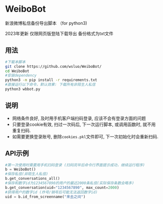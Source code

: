 # WeiboBot

新浪微博私信备份导出脚本 （for python3)

2023年更新
仅限网页版登陆下载导出
备份格式为txt文件

## 用法
```bash
#下载本脚本
git clone https://github.com/wsluo/WeiboBot/
cd WeiboBot
#安装dependency
python3 -m pip install -r requirements.txt
#直接运行以下命令，默认效果: 下载所有非陌生人私信
python3 wbbot.py
```

## 说明

- 网络条件良好, 及时用手机客户端扫码登录, 应该不会有登录方面的问题
- 只要登录cookie有效, 扫过一次码后, 下一次运行脚本, 或调用函数时, 就不用重复扫码.
- 如需要更换登录账号, 删除`cookies.pkl`文件即可, 下一次初始化时会重新扫码.

## API示例
```python
#第一次使用时需要用手机扫码登录 (扫码完毕后命令行界面提示成功，继续运行程序)
b = WeiboBot()
#保存私信(非陌生人私信)
b.get_conversations_all()
#保存和数字id为1234567890的用户的最近2000条私信(实际保存条数会略多)
b.get_conversation(uid="1234567890", max_count=2000)
#获得用户的数字id (炸号/销号后可能无法返回数字id)
uid = b.id_from_screenname("来去之间")
```
